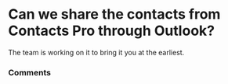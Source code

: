 # Can we share the contacts from Contacts Pro through Outlook?

<p class="no-margin">The team is working on it to bring it you at the earliest.</p>

### Comments

<Commentaire />